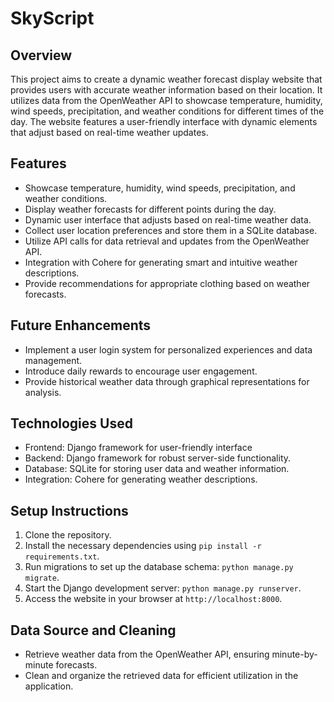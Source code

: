 # SkyScript

## Overview
This project aims to create a dynamic weather forecast display website that provides users with accurate weather information based on their location. It utilizes data from the OpenWeather API to showcase temperature, humidity, wind speeds, precipitation, and weather conditions for different times of the day. The website features a user-friendly interface with dynamic elements that adjust based on real-time weather updates.

## Features
- Showcase temperature, humidity, wind speeds, precipitation, and weather conditions.
- Display weather forecasts for different points during the day.
- Dynamic user interface that adjusts based on real-time weather data.
- Collect user location preferences and store them in a SQLite database.
- Utilize API calls for data retrieval and updates from the OpenWeather API.
- Integration with Cohere for generating smart and intuitive weather descriptions.
- Provide recommendations for appropriate clothing based on weather forecasts.

## Future Enhancements
- Implement a user login system for personalized experiences and data management.
- Introduce daily rewards to encourage user engagement.
- Provide historical weather data through graphical representations for analysis.

## Technologies Used
- Frontend: Django framework for user-friendly interface
- Backend: Django framework for robust server-side functionality.
- Database: SQLite for storing user data and weather information.
- Integration: Cohere for generating weather descriptions.

## Setup Instructions
1. Clone the repository.
2. Install the necessary dependencies using `pip install -r requirements.txt`.
3. Run migrations to set up the database schema: `python manage.py migrate`.
4. Start the Django development server: `python manage.py runserver`.
5. Access the website in your browser at `http://localhost:8000`.

## Data Source and Cleaning
- Retrieve weather data from the OpenWeather API, ensuring minute-by-minute forecasts.
- Clean and organize the retrieved data for efficient utilization in the application.


